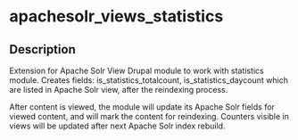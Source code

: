 apachesolr_views_statistics
===========================

Description
-----------------
Extension for Apache Solr View Drupal module to work with statistics module.
Creates fields: is_statistics_totalcount, is_statistics_daycount which are listed
in Apache Solr view, after the reindexing process.

After content is viewed, the module will update its Apache Solr fields for viewed
content, and will mark the content for reindexing. Counters visible in views will
be updated after next Apache Solr index rebuild.
